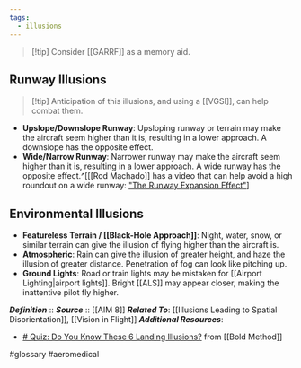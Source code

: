 ```yaml
---
tags:
  - illusions
---
```


> [!tip] Consider [[GARRF]] as a memory aid.

## Runway Illusions
> [!tip] Anticipation of this illusions, and using a [[VGSI]], can help combat them.

- **Upslope/Downslope Runway**: Upsloping runway or terrain may make the aircraft seem higher than it is, resulting in a lower approach. A downslope has the opposite effect.
- **Wide/Narrow Runway**: Narrower runway may make the aircraft seem higher than it is, resulting in a lower approach. A wide runway has the opposite effect.^[[[Rod Machado]] has a video that can help avoid a high roundout on a wide runway: ["The Runway Expansion Effect"](https://www.youtube.com/watch?v=9JfoZERqM7Q)]

## Environmental Illusions
- **Featureless Terrain / [[Black-Hole Approach]]**: Night, water, snow, or similar terrain can give the illusion of flying higher than the aircraft is.
- **Atmospheric**: Rain can give the illusion of greater height, and haze the illusion of greater distance. Penetration of fog can look like pitching up.
- **Ground Lights**: Road or train lights may be mistaken for [[Airport Lighting|airport lights]]. Bright [[ALS]] may appear closer, making the inattentive pilot fly higher.

***Definition***    :: 
***Source***         :: [[AIM 8]]
***Related To***: [[Illusions Leading to Spatial Disorientation]], [[Vision in Flight]]
***Additional Resources***:
- [# Quiz: Do You Know These 6 Landing Illusions?](https://www.boldmethod.com/blog/quizzes/2024/05/do-you-know-these-6-landing-illusions/) from [[Bold Method]]

#glossary #aeromedical